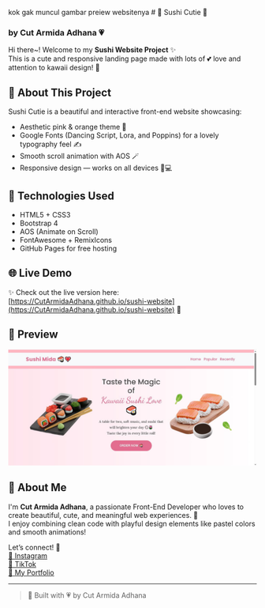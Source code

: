 kok gak muncul gambar preiew websitenya # 🌸 Sushi Cutie 🍣  
### by Cut Armida Adhana 💗

Hi there~! Welcome to my **Sushi Website Project** ✨  
This is a cute and responsive landing page made with lots of 💕 love and attention to kawaii design! 🌷

## 🍱 About This Project
Sushi Cutie is a beautiful and interactive front-end website showcasing:
- Aesthetic pink & orange theme 🎨
- Google Fonts (Dancing Script, Lora, and Poppins) for a lovely typography feel ✍️
- Smooth scroll animation with AOS 🪄
- Responsive design — works on all devices 📱💻

## 💖 Technologies Used
- HTML5 + CSS3  
- Bootstrap 4  
- AOS (Animate on Scroll)  
- FontAwesome + RemixIcons  
- GitHub Pages for free hosting  

## 🌐 Live Demo
✨ Check out the live version here:  
[https://CutArmidaAdhana.github.io/sushi-website](https://CutArmidaAdhana.github.io/sushi-website) 🍣


## 📸 Preview

![Sushi Website Screenshot](sushi.JPG)

## 🧁 About Me

I'm **Cut Armida Adhana**, a passionate Front-End Developer who loves to create beautiful, cute, and meaningful web experiences. 🌸  
I enjoy combining clean code with playful design elements like pastel colors and smooth animations!  

Let’s connect! 💬  
[🌷 Instagram](https://www.instagram.com/ctrmdhn_)  
[🌸 TikTok](https://www.tiktok.com/@cutarmidaadhanaa)  
[🌼 My Portfolio](https://yourportfolio.link)

---

> 🍡 Built with 💗 by Cut Armida Adhana
